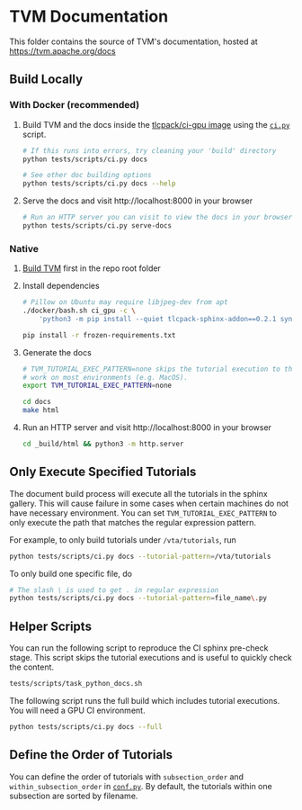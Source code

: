 <!--- Licensed to the Apache Software Foundation (ASF) under one -->
<!--- or more contributor license agreements.  See the NOTICE file -->
<!--- distributed with this work for additional information -->
<!--- regarding copyright ownership.  The ASF licenses this file -->
<!--- to you under the Apache License, Version 2.0 (the -->
<!--- "License"); you may not use this file except in compliance -->
<!--- with the License.  You may obtain a copy of the License at -->

<!---   http://www.apache.org/licenses/LICENSE-2.0 -->

<!--- Unless required by applicable law or agreed to in writing, -->
<!--- software distributed under the License is distributed on an -->
<!--- "AS IS" BASIS, WITHOUT WARRANTIES OR CONDITIONS OF ANY -->
<!--- KIND, either express or implied.  See the License for the -->
<!--- specific language governing permissions and limitations -->
<!--- under the License. -->

# TVM Documentation

This folder contains the source of TVM's documentation, hosted at https://tvm.apache.org/docs

## Build Locally

### With Docker (recommended)

1. Build TVM and the docs inside the [tlcpack/ci-gpu image](https://hub.docker.com/r/tlcpack/ci-gpu) using the [`ci.py`](../tests/scripts/ci.py) script.

   ```bash
   # If this runs into errors, try cleaning your 'build' directory
   python tests/scripts/ci.py docs

   # See other doc building options
   python tests/scripts/ci.py docs --help
   ```

2. Serve the docs and visit http://localhost:8000 in your browser

   ```bash
   # Run an HTTP server you can visit to view the docs in your browser
   python tests/scripts/ci.py serve-docs
   ```

### Native

1. [Build TVM](https://tvm.apache.org/docs/install/from_source.html) first in the repo root folder
2. Install dependencies

   ```bash
   # Pillow on Ubuntu may require libjpeg-dev from apt
   ./docker/bash.sh ci_gpu -c \
       'python3 -m pip install --quiet tlcpack-sphinx-addon==0.2.1 synr==0.5.0 && python3 -m pip freeze' > frozen-requirements.txt

   pip install -r frozen-requirements.txt
   ```

3. Generate the docs

   ```bash
   # TVM_TUTORIAL_EXEC_PATTERN=none skips the tutorial execution to the build
   # work on most environments (e.g. MacOS).
   export TVM_TUTORIAL_EXEC_PATTERN=none

   cd docs
   make html
   ```

4. Run an HTTP server and visit http://localhost:8000 in your browser

   ```bash
   cd _build/html && python3 -m http.server
   ```

## Only Execute Specified Tutorials

The document build process will execute all the tutorials in the sphinx gallery.
This will cause failure in some cases when certain machines do not have necessary
environment. You can set `TVM_TUTORIAL_EXEC_PATTERN` to only execute
the path that matches the regular expression pattern.

For example, to only build tutorials under `/vta/tutorials`, run

```bash
python tests/scripts/ci.py docs --tutorial-pattern=/vta/tutorials
```

To only build one specific file, do

```bash
# The slash \ is used to get . in regular expression
python tests/scripts/ci.py docs --tutorial-pattern=file_name\.py
```

## Helper Scripts

You can run the following script to reproduce the CI sphinx pre-check stage.
This script skips the tutorial executions and is useful to quickly check the content.

```bash
tests/scripts/task_python_docs.sh
```

The following script runs the full build which includes tutorial executions.
You will need a GPU CI environment.

```bash
python tests/scripts/ci.py docs --full
```

## Define the Order of Tutorials

You can define the order of tutorials with `subsection_order` and
`within_subsection_order` in [`conf.py`](conf.py).
By default, the tutorials within one subsection are sorted by filename.

